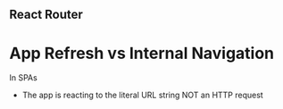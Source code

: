 ## React Router

# App Refresh vs Internal Navigation


In SPAs
- The app is reacting to the literal URL string NOT an HTTP request
